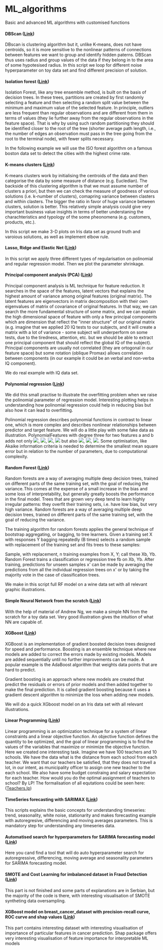 # ML_algorithms
Basic and advanced ML algorithms with customised functions

#### DBScan ([Link](https://github.com/Vitomir84/ML_algorithms/blob/main/DBScan%20clustering%20algorithm.ipynb))
DBscan is clustering algorithm but it, unlike K-means, does not have centroids, so it is more sensitive to the nonlinear patterns of connections between features we want to group and identify hidden paterns. DBScan thus uses radius and group values of the data if they belong in to the area of some hypotesised radius.
In this script we loop for different noise hyperparameter on toy data set and find different precision of solution.

#### Isolation forest ([Link](https://github.com/Vitomir84/ML_algorithms/blob/main/Isolation_forest.ipynb))

Isolation Forest, like any tree ensemble method, is built on the basis of decision trees. In these trees, partitions are created by first randomly selecting a feature and then selecting a random split value between the minimum and maximum value of the selected feature. In principle, outliers are less frequent than regular observations and are different from them in terms of values (they lie further away from the regular observations in the feature space). That is why by using such random partitioning they should be identified closer to the root of the tree (shorter average path length, i.e., the number of edges an observation must pass in the tree going from the root to the terminal node), with fewer splits necessary.

In the following example we will use the ISO forest algorithm on a famous boston data set to detect the cities with the highest crime rate.

#### K-means clusters ([Link](https://github.com/Vitomir84/ML_algorithms/blob/main/K-means%20clustering.ipynb))

K-means clusters work by initialising the centroids of the data and then categorise the data by some measure of distance (e.g. Eucledian). The backside of this clustering algorithm is that we must assume number of clusters a priori, but then we can check the measure of goodness of various solutions (i.e. k-number of clusters), comapring variance between clasters and within clasters. The bigger the ratio in favor of huge variance between clusters, solution is better. This relatively simple analysis could give very important business value insights in terms of better understaning the charachteristics and typology of the some pheonomena (e.g. customers, products, etc.).

In this script we make 3-D plots on Iris data set as ground truth and varoious solutions, as well as implement elbow rule.

#### Lasso, Ridge and Elastic Net ([Link](https://github.com/Vitomir84/ML_algorithms/blob/main/Lasso%2C%20Ridge%20and%20Elastic%20Net.ipynb))

In this script we apply three different types of regularisation on polinomial and regular regression model. Then we plot the parameter shrinkage. 

#### Principal component analysis (PCA) ([Link](https://github.com/Vitomir84/ML_algorithms/blob/main/PCA.ipynb))

Principal component analysis is ML technique for feature reduction. It searches in the space of the features, latent vectors that explains the highest amount of variance among original features (original matrix). The latent features are eigenvectors in matrix decomposition with their own eigenvalues of matrix of covariance of original features. In that way, we can search the more fundamental structure of some matrix, and we can explain the high dimensional space of feature with only a few principal components which are dimension that reflect the "inner structure" of our original matrix (e.g. imagine that we applied 20 IQ tests to our subjects, and it will create a matrix with a lot of variance - some subject will underperform on some tests, due to the tiredness, attention, etc. but we should be able to extract one principal component that should reflect the global IQ of the subject). Principal components are usually not correlated (they are ortogonal in our feature space) but some rotation (oblique Promax) allows correlation between components (in our example it could be an verbal and non-verba IQ component).

We do real example with IQ data set. 

#### Polynomial regression ([Link](https://github.com/Vitomir84/ML_algorithms/blob/main/Polynomial%20Regression.ipynb))

We did this small practise to illustrate the overfitting problem when we raise the polinomial parameter of regression model. 
Interesting plotting helps in understanding how polinomial regression could help in reducing bias but also how it can lead to overfitting.

Polinomial regression describes polynomial functions in contrast to linear one, which is more complex and describes nonlinear relationships between predictor and target feature. We will do a little play with some fake data as illustration. PolynomialFeatures with degree three for two features a and b adds not only <img src="https://render.githubusercontent.com/render/math?math=a^2">, <img src="https://render.githubusercontent.com/render/math?math=a^3">, <img src="https://render.githubusercontent.com/render/math?math=b^2">, <img src="https://render.githubusercontent.com/render/math?math=b^3"> but also <img src="https://render.githubusercontent.com/render/math?math=a*b">, <img src="https://render.githubusercontent.com/render/math?math=a*b^2">, <img src="https://render.githubusercontent.com/render/math?math=a^2*b">. Some optimisation, like Akaike information criteria is needed to determine the smallest mean square error but in relation to the number of parameters, due to computational complexity.


#### Random Forest ([Link](https://github.com/Vitomir84/ML_algorithms/blob/main/Random%20Forest.ipynb))

Random forests are a way of averaging multiple deep decision trees, trained on different parts of the same training set, with the goal of reducing the variance. This comes at the expense of a small increase in the bias and some loss of interpretability, but generally greatly boosts the performance in the final model. Trees that are grown very deep tend to learn highly irregular patterns: they overfit their training sets, i.e. have low bias, but very high variance. Random forests are a way of averaging multiple deep decision trees, trained on different parts of the same training set, with the goal of reducing the variance.

The training algorithm for random forests applies the general technique of bootstrap aggregating, or bagging, to tree learners. Given a training set X with responses Y bagging repeatedly (B times) selects a random sample with replacement of the training set and fits trees to these samples:

Sample, with replacement, n training examples from X, Y; call these Xb, Yb. Random Forest trains a classification or regression tree fb on Xb, Yb. After training, predictions for unseen samples x' can be made by averaging the predictions from all the individual regression trees on x' or by taking the majority vote in the case of classification trees.

We make in this script full RF model on a wine data set with all relevant graphic illustrations.


#### Simple Neural Network from the scratch ([Link](https://github.com/Vitomir84/ML_algorithms/blob/main/Simple%20Neural%20Network%20from%20the%20Scratch.ipynb))

With the help of material of Andrew Ng, we make a simple NN from the scratch for a toy data set. Very good illustration gives the intuition of what NN are capable of. 

#### XGBoost ([Link](https://github.com/Vitomir84/ML_algorithms/blob/main/XGBoost-IRIS.ipynb))

XGBoost is an implementation of gradient boosted decision trees designed for speed and performance. Boosting is an ensemble technique where new models are added to correct the errors made by existing models. Models are added sequentially until no further improvements can be made. A popular example is the AdaBoost algorithm that weights data points that are hard to predict.

Gradient boosting is an approach where new models are created that predict the residuals or errors of prior models and then added together to make the final prediction. It is called gradient boosting because it uses a gradient descent algorithm to minimize the loss when adding new models. 

We will do a quick XGboost model on an Iris data set with all relevant illustrations.

#### Linear Programming ([Link](https://github.com/Vitomir84/ML_algorithms/blob/main/Linear%20Programming/Linear_programming_with_gurobipy_teachers_example.ipynb))

Linear programming is an optimization technique for a system of linear constraints and a linear objective function. An objective function defines the quantity to be optimized, and the goal of linear programming is to find the values of the variables that maximize or minimize the objective function.
Here we created one interesting task. Imagine we have 100 teachers and 10 schools. We have the data what is the distance from each school from each teacher.
We want that our teachers be satisfied, that they does not travell a lot, in our intent, as municipality officer to assign one new teacher to the each school.
We also have some budget constraing and salary expectation for each teacher. How would you do the optimal assignment of teachers to school? By LP!
The formalisation of all equtations could be seen here: ([Teachers.lp](https://github.com/Vitomir84/ML_algorithms/blob/main/Linear%20Programming/TEACHERS.lp))


#### TimeSeries forecasting with SARIMAX ([Link](https://github.com/Vitomir84/ML_algorithms/blob/main/Timeseries%20comprehensive.ipynb))

This scripts explains the basic concepts for understanding timeseries: trend, seasonality, white noise, stationarity and makes forecasting example with autoregresive, differencing and moving averages parameters. This is mandatory step for understanding any timeseries data.

#### Automatised search for hyperparameters for SARIMA forecasting model ([Link](https://github.com/Vitomir84/ML_algorithms/blob/main/Auto%20ARIMA%20hyperparameter%20search.ipynb))

Here you cand find a tool that will do auto hyperparameter search for autoregressive, differencing, moving average and seasonality parameters for SARIMA forecasting model.

#### SMOTE and Cost Learning for imbalanced dataset in Fraud Detection ([Link](https://github.com/Vitomir84/ML_algorithms/blob/main/Online_Payments_Fraud_Detection.ipynb))

This part is not finished and some parts of explanations are in Serbian, but the majority of the code is there, with interesting visualisation of SMOTE syntheting data oversampling. 

#### XGBoost model on breast_cancer_dataset with precision-recall curve, ROC curve and shap values ([Link](https://github.com/Vitomir84/ML_algorithms/blob/main/Breath_cancer_with_shap_values.ipynb))

This part contains interesting dataset with interesting visualisation of importance of particular features in cancer prediction. Shap package offers very interesting visualisation of feature importance for interpretable ML models



